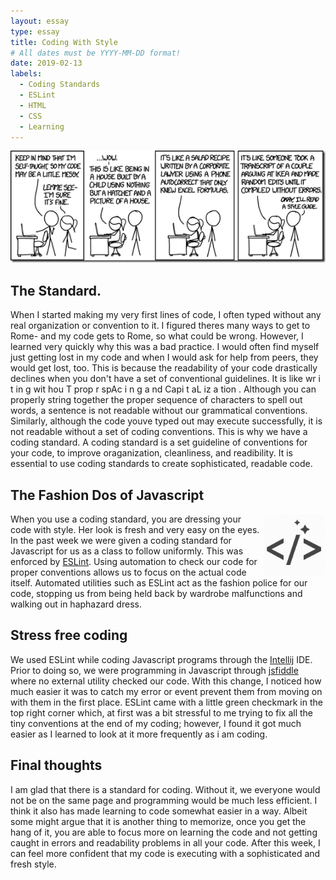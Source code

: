 ```yaml
---
layout: essay
type: essay
title: Coding With Style
# All dates must be YYYY-MM-DD format!
date: 2019-02-13
labels:
  - Coding Standards 
  - ESLint
  - HTML
  - CSS
  - Learning
---
```


<img src="../images/code_quality_comic.png">

## The Standard.
When I started making my very first lines of code, I often typed without any real organization or convention to it. I figured theres many ways to get to Rome- and my code gets to Rome, so what could be wrong. However, I learned very quickly why this was a bad practice. I would often find myself just getting lost in my code and when I would ask for help from peers, they would get lost, too. This is because the readability of your code drastically declines when you don't have a set of conventional guidelines. It is like wr i t in g wit hou T prop r spAc i n g a nd Capi t aL iz a tion . Although you can properly string together the proper sequence of characters to spell out words, a sentence is not readable without our grammatical conventions. Similarly, although the code youve typed out may execute successfully, it is not readable without a set of coding conventions. This is why we have a coding standard. A coding standard is a set guideline of conventions for your code, to improve oraganization, cleanliness, and readibility. It is essential to use coding standards to create sophisticated, readable code.

## The Fashion Dos of Javascript
<img align="right" width=100px src="../images/clean_code.png">

When you use a coding standard, you are dressing your code with style. Her look is fresh and very easy on the eyes. In the past week we were given a coding standard for Javascript for us as a class to follow uniformly. This was enforced by <a href="https://eslint.org/">ESLint</a>. Using automation to check our code for proper conventions allows us to focus on the actual code itself. Automated utilities such as ESLint act as the fashion police for our code, stopping us from being held back by wardrobe malfunctions and walking out in haphazard dress.

## Stress free coding
We used ESLint while coding Javascript programs through the <a href="https://www.jetbrains.com/idea/">Intellij</a> IDE. Prior to doing so, we were programming in Javascript through <a href="https://jsfiddle.net/">jsfiddle</a> where no external utility checked our code. With this change, I noticed how much easier it was to catch my error or event prevent them from moving on with them in the first place. ESLint came with a little green checkmark in the top right corner which, at first was a bit stressful to me trying to fix all the tiny conventions at the end of my coding; however, I found it got much easier as I learned to look at it more frequently as i am coding.

## Final thoughts
I am glad that there is a standard for coding. Without it, we everyone would not be on the same page and programming would be much less efficient. I think it also has made learning to code somewhat easier in a way. Albeit some might argue that it is another thing to memorize, once you get the hang of it, you are able to focus more on learning the code and not getting caught in errors and readability problems in all your code. After this week, I can feel more confident that my code is executing with a sophisticated and fresh style.
